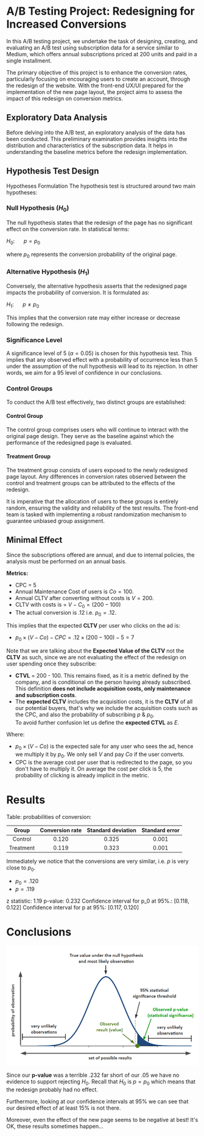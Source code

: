# A/B Testing Project: Redesigning for Increased Conversions
In this A/B testing project, we undertake the task of designing, creating, and evaluating an A/B test using subscription data for a service similar to Medium, which offers annual subscriptions priced at 200 units and paid in a single installment.

The primary objective of this project is to enhance the conversion rates, particularly focusing on encouraging users to create an account, through the redesign of the website. With the front-end UX/UI prepared for the implementation of the new page layout, the project aims to assess the impact of this redesign on conversion metrics.

## Exploratory Data Analysis
Before delving into the A/B test, an exploratory analysis of the data has been conducted. This preliminary examination provides insights into the distribution and characteristics of the subscription data. It helps in understanding the baseline metrics before the redesign implementation.

## Hypothesis Test Design
Hypotheses Formulation
The hypothesis test is structured around two main hypotheses:

### Null Hypothesis ($H_0$)
The null hypothesis states that the redesign of the page has no significant effect on the conversion rate. In statistical terms:

$H_0: \ \ \ \ \ \ p = p_0$

where $p_0$ represents the conversion probability of the original page.

### Alternative Hypothesis ($H_1$)
Conversely, the alternative hypothesis asserts that the redesigned page impacts the probability of conversion. It is formulated as:

$H_1: \ \ \ \ \ \ p \neq p_0$

This implies that the conversion rate may either increase or decrease following the redesign.

### Significance Level
A significance level of $5%$ ($\alpha = 0.05$) is chosen for this hypothesis test. This implies that any observed effect with a probability of occurrence less than $5%$ under the assumption of the null hypothesis will lead to its rejection. In other words, we aim for a $95%$ level of confidence in our conclusions.

### Control Groups
To conduct the A/B test effectively, two distinct groups are established:

#### Control Group
The control group comprises users who will continue to interact with the original page design. They serve as the baseline against which the performance of the redesigned page is evaluated.

#### Treatment Group
The treatment group consists of users exposed to the newly redesigned page layout. Any differences in conversion rates observed between the control and treatment groups can be attributed to the effects of the redesign.

It is imperative that the allocation of users to these groups is entirely random, ensuring the validity and reliability of the test results. The front-end team is tasked with implementing a robust randomization mechanism to guarantee unbiased group assignment.

## Minimal Effect

Since the subscriptions offered are annual, and due to internal policies, the analysis must be performed on an annual basis. 

**Metrics:**
+ CPC = 5
+ Annual Maintenance Cost of users is $Co = 100$.
+ Annual CLTV after converting without costs is $V = 200$.
+ CLTV with costs is = $V - C_0 = (200-100)$ 
+ The actual conversion is .12 i.e. $p_0=.12$.

This implies that the expected **CLTV** per user who clicks on the ad is:  
+ $p_0 \times (V-Co) - CPC = .12 \times (200-100) - 5 = 7$  

Note that we are talking about the **Expected Value of the CLTV** not the **CLTV** as such, since we are not evaluating the effect of the redesign on user spending once they subscribe:
+ **CTVL** = 200 - 100. This remains fixed, as it is a metric defined by the company, and is conditional on the person having already subscribed. This definition **does not include acquisition costs, only maintenance and subscription costs**. 
+ The **expected CLTV** includes the acquisition costs, it is the **CLTV** of all our potential buyers, that's why we include the acquisition costs such as the CPC, and also the probability of subscribing $p$ & $p_0$.  
To avoid further confusion let us define the **expected CTVL** as $E$.

Where:  
+ $p_0 \times (V-Co)$  is the expected sale for any user who sees the ad, hence we multiply it by $p_0$. We only sell $V$ and pay $Co$ if the user converts.
+ CPC is the average cost per user that is redirected to the page, so you don't have to multiply it. On average the cost per click is 5, the probability of clicking is already implicit in the metric.

# Results
Table: probabilities of conversion:

|       Group       | Conversion rate |  Standard deviation  |    Standard error   |
|:-----------------:|:---------------:|:--------------------:|:-------------------:|
|     Control       |      0.120      |         0.325        |         0.001       |
|      Treatment    |      0.119      |         0.323        |         0.001       |
	

Immediately we notice that the conversions are very similar, i.e. $p$ is very close to $p_0$.  
+ $p_0=.120$
+ $p=.119$

z statistic: 1.19
p-value: 0.232
Confidence interval for p_0 at 95%.: [0.118, 0.122]
Confidence interval for p at 95%: [0.117, 0.120]

# Conclusions

![Probability of observations](Figures/Figure1.png)

Since our **p-value** was a terrible $.232$ far short of our $.05$ we have no evidence to support rejecting $H_0$. Recall that $H_0$ is $p=p_0$ which means that the redesign probably had no effect.

Furthermore, looking at our confidence intervals at $95$% we can see that our desired effect of at least $15$% is not there.

Moreover, even the effect of the new page seems to be negative at best! It's OK, these results sometimes happen...


